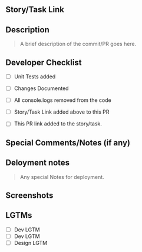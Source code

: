## Story/Task Link
> 

## Description
> A brief description of the commit/PR goes here. 

## Developer Checklist
- [ ] Unit Tests added
- [ ] Changes Documented
- [ ] All console.logs removed from the code
- [ ] Story/Task Link added above to this PR
- [ ] This PR link added to the story/task.


## Special Comments/Notes (if any)
>

## Deloyment notes
> Any special Notes for deployment.

## Screenshots

## LGTMs
- [ ] Dev LGTM
- [ ] Dev LGTM
- [ ] Design LGTM
